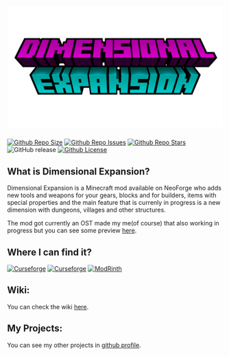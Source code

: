 # [![](https://github.com/Killarexe/Dimensional-Expansion/raw/main/src/main/resources/logo.png)]()

[![Github Repo Size](https://img.shields.io/github/repo-size/Killarexe/Dimensional-Expansion)]()
[![Github Repo Issues](https://img.shields.io/github/issues/Killarexe/Dimensional-Expansion)]()
[![Github Repo Stars](https://img.shields.io/github/stars/Killarexe/Dimensional-Expansion)]()
![GitHub release](https://img.shields.io/github/release/Killarexe/Dimensional-Expansion.svg)
[![Github License](https://img.shields.io/github/license/Killarexe/Dimensional-Expansion.svg)]()

## What is Dimensional Expansion?

Dimensional Expansion is a Minecraft mod available on NeoForge who adds new tools and weapons for your gears, blocks and for builders, items with special properties and the main feature that is currenly in progress is a new dimension with dungeons, villages and other structures.

The mod got currently an OST made my me(of course) that also working in progress but you can see some preview [here](https://soundcloud.com/killarexe).

## Where I can find it?

[![Curseforge](http://cf.way2muchnoise.eu/versions/453574.svg)](https://www.curseforge.com/minecraft/mc-mods/dimensional-expansion)
[![Curseforge](http://cf.way2muchnoise.eu/full_453574_downloads.svg)](https://www.curseforge.com/minecraft/mc-mods/dimensional-expansion)
[![ModRinth](https://img.shields.io/modrinth/dt/FSZZfnxw?logo=modrinth)](https://modrinth.com/mod/dimensional-expansion)

## Wiki:

You can check the wiki [here](https://github.com/Killarexe/Dimensional-Expansion/wiki).

## My Projects:

You can see my other projects in [github profile](https://github.com/Killarexe).
